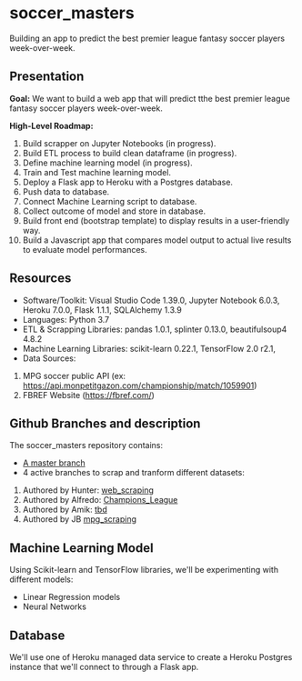 # soccer_masters
Building an app to predict the best premier league fantasy soccer players week-over-week.

## Presentation

**Goal:** We want to build a web app that will predict tthe best premier league fantasy soccer players week-over-week.

**High-Level Roadmap:**
1. Build scrapper on Jupyter Notebooks (in progress).
2. Build ETL process to build clean dataframe (in progress).
3. Define machine learning model (in progress).
4. Train and Test machine learning model.
5. Deploy a Flask app to Heroku with a Postgres database.
6. Push data to database.
7. Connect Machine Learning script to database.
8. Collect outcome of model and store in database.
9. Build front end (bootstrap template) to display results in a user-friendly way.
10. Build a Javascript app that compares model output to actual live results to evaluate model performances.


## Resources
- Software/Toolkit: Visual Studio Code 1.39.0, Jupyter Notebook 6.0.3, Heroku 7.0.0, Flask 1.1.1, SQLAlchemy 1.3.9
- Languages: Python 3.7
- ETL & Scrapping Libraries: pandas 1.0.1, splinter 0.13.0, beautifulsoup4 4.8.2
- Machine Learning Libraries: scikit-learn 0.22.1, TensorFlow 2.0 r2.1,
- Data Sources:
1. MPG soccer public API (ex: https://api.monpetitgazon.com/championship/match/1059901)
2. FBREF Website (https://fbref.com/)

## Github Branches and description

The soccer_masters repository contains:
- [A master branch](https://github.com/jbtrahin/soccer_masters)
- 4 active branches to scrap and tranform different datasets:
1. Authored by Hunter: [web_scraping](https://github.com/jbtrahin/soccer_masters/tree/web_scraping)
2. Authored by Alfredo: [Champions_League](https://github.com/jbtrahin/soccer_masters/tree/Champions_League)
3. Authored by Amik: [tbd]()
4. Authored by JB [mpg_scraping](https://github.com/jbtrahin/soccer_masters/tree/web_scraping)

## Machine Learning Model

Using Scikit-learn and TensorFlow libraries, we'll be experimenting with different models:
- Linear Regression models
- Neural Networks

## Database

We'll use one of Heroku managed data service to create a Heroku Postgres instance that we'll connect to through a Flask app.


